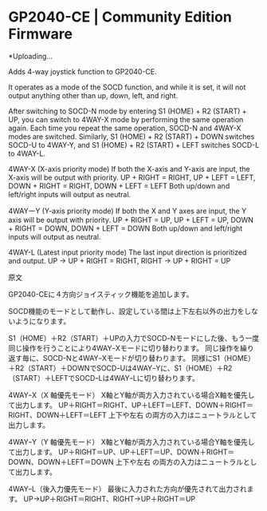# GP2040-CE | Community Edition Firmware

*Uploading...

Adds 4-way joystick function to GP2040-CE.

It operates as a mode of the SOCD function, and while it is set, it will not output anything other than up, down, left, and right.

After switching to SOCD-N mode by entering S1 (HOME) + R2 (START) + UP, you can switch to 4WAY-X mode by performing the same operation again.
Each time you repeat the same operation, SOCD-N and 4WAY-X modes are switched.
Similarly, S1 (HOME) + R2 (START) + DOWN switches SOCD-U to 4WAY-Y, and S1 (HOME) + R2 (START) + LEFT switches SOCD-L to 4WAY-L.

4WAY-X (X-axis priority mode)
If both the X-axis and Y-axis are input, the X-axis will be output with priority.
UP + RIGHT = RIGHT, 
UP + LEFT = LEFT, 
DOWN + RIGHT = RIGHT, 
DOWN + LEFT = LEFT
Both up/down and left/right inputs will output as neutral.

4WAYーY (Y-axis priority mode)
If both the X and Y axes are input, the Y axis will be output with priority.
UP + RIGHT = UP, 
UP + LEFT = UP, 
DOWN + RIGHT = DOWN, 
DOWN + LEFT = DOWN
Both up/down and left/right inputs will output as neutral.

4WAY-L (Latest input priority mode)
The last input direction is prioritized and output.
UP → UP + RIGHT = RIGHT, 
RIGHT → UP + RIGHT = UP


原文

GP2040-CEに４方向ジョイスティック機能を追加します。

SOCD機能のモードとして動作し、設定している間は上下左右以外の出力をしないようになります。

S1（HOME）＋R2（START）＋UPの入力でSOCDｰNモードにした後、もう一度同じ操作を行うことにより4WAYｰXモードに切り替わります。
同じ操作を繰り返す毎に、SOCD-Nと4WAYｰXモードが切り替わります。
同様にS1（HOME）＋R2（START）＋DOWNでSOCDｰUは4WAYｰYに、S1（HOME）＋R2（START）＋LEFTでSOCDｰLは4WAYｰLに切り替わります。

4WAYｰX（X 軸優先モード）
X軸とY軸が両方入力されている場合X軸を優先して出力します。
UP＋RIGHT＝RIGHT、UP＋LEFT＝LEFT、DOWN＋RIGHT＝RIGHT、DOWN＋LEFT＝LEFT
上下や左右 の両方の入力はニュートラルとして出力します。

4WAYｰY（Y 軸優先モード）
X軸とY軸が両方入力されている場合Y軸を優先して出力します。
UP＋RIGHT＝UP、UP＋LEFT＝UP、DOWN＋RIGHT＝DOWN、DOWN＋LEFT＝DOWN
上下や左右 の両方の入力はニュートラルとして出力します。

4WAYｰL（後入力優先モード）
最後に入力された方向が優先されて出力されます。
UP→UP＋RIGHT＝RIGHT、RIGHT→UP＋RIGHT＝UP
